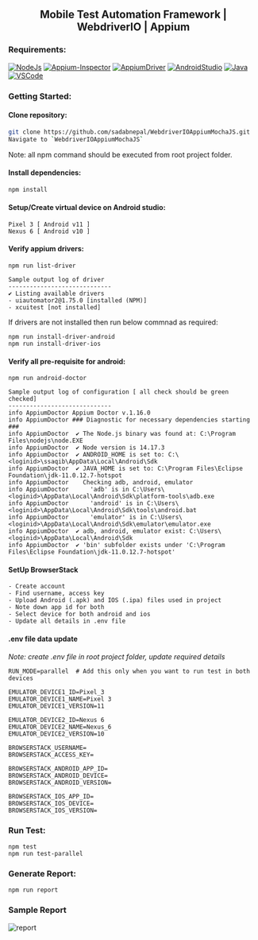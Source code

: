 <h2 align="center"> Mobile Test Automation Framework | WebdriverIO | Appium </h2>


### Requirements:
[![NodeJs](https://img.shields.io/badge/-NodeJS-%23339933?logo=npm)](https://nodejs.org/en/download/)
[![Appium-Inspector](https://img.shields.io/badge/-Appium%20Inspector-662d91?logo=appium&logoColor=black)](https://github.com/appium/appium-inspector/releases)
[![AppiumDriver](https://img.shields.io/badge/-Appium%20Driver-662d91?logo=Appium&logoColor=white)](https://appiumpro.com/editions/122-installing-appium-20-and-the-driver-and-plugins-cli)
[![AndroidStudio](https://img.shields.io/badge/-Android%20Studio-3DDC84?logo=android-studio&logoColor=white)](https://developer.android.com/studio)
[![Java](https://img.shields.io/badge/-JDK-%23007396?logo=java&logoColor=black&)](https://www.oracle.com/java/technologies/downloads/)
[![VSCode](https://img.shields.io/badge/-Visual%20Studio%20Code-%233178C6?logo=visual-studio-code)](https://code.visualstudio.com/download)

### Getting Started:

#### Clone repository:
```bash
git clone https://github.com/sadabnepal/WebdriverIOAppiumMochaJS.git
Navigate to `WebdriverIOAppiumMochaJS`
```
Note: all npm command should be executed from root project folder.

#### Install dependencies:
```bash
npm install
```

#### Setup/Create virtual device on Android studio:
```
Pixel 3 [ Android v11 ]
Nexus 6 [ Android v10 ]
```

#### Verify appium drivers:
```
npm run list-driver

Sample output log of driver
-----------------------------
✔ Listing available drivers
- uiautomator2@1.75.0 [installed (NPM)]
- xcuitest [not installed]
```

If drivers are not installed then run below commnad as required:
```
npm run install-driver-android
npm run install-driver-ios
```

#### Verify all pre-requisite for android:
```
npm run android-doctor

Sample output log of configuration [ all check should be green checked]
-----------------------------
info AppiumDoctor Appium Doctor v.1.16.0
info AppiumDoctor ### Diagnostic for necessary dependencies starting ###
info AppiumDoctor  ✔ The Node.js binary was found at: C:\Program Files\nodejs\node.EXE
info AppiumDoctor  ✔ Node version is 14.17.3
info AppiumDoctor  ✔ ANDROID_HOME is set to: C:\<loginid>\ssaqib\AppData\Local\Android\Sdk
info AppiumDoctor  ✔ JAVA_HOME is set to: C:\Program Files\Eclipse Foundation\jdk-11.0.12.7-hotspot
info AppiumDoctor    Checking adb, android, emulator
info AppiumDoctor      'adb' is in C:\Users\<loginid>\AppData\Local\Android\Sdk\platform-tools\adb.exe
info AppiumDoctor      'android' is in C:\Users\<loginid>\AppData\Local\Android\Sdk\tools\android.bat
info AppiumDoctor      'emulator' is in C:\Users\<loginid>\AppData\Local\Android\Sdk\emulator\emulator.exe      
info AppiumDoctor  ✔ adb, android, emulator exist: C:\Users\<loginid>\AppData\Local\Android\Sdk
info AppiumDoctor  ✔ 'bin' subfolder exists under 'C:\Program Files\Eclipse Foundation\jdk-11.0.12.7-hotspot'
```

#### SetUp BrowserStack
```
- Create account
- Find username, access key
- Upload Android (.apk) and IOS (.ipa) files used in project
- Note down app id for both
- Select device for both android and ios
- Update all details in .env file
```

#### .env file data update
<i>Note: create .env file in root project folder, update required details</i>
```
RUN_MODE=parallel  # Add this only when you want to run test in both devices

EMULATOR_DEVICE1_ID=Pixel_3
EMULATOR_DEVICE1_NAME=Pixel 3
EMULATOR_DEVICE1_VERSION=11

EMULATOR_DEVICE2_ID=Nexus 6
EMULATOR_DEVICE2_NAME=Nexus_6
EMULATOR_DEVICE2_VERSION=10

BROWSERSTACK_USERNAME=
BROWSERSTACK_ACCESS_KEY=

BROWSERSTACK_ANDROID_APP_ID=
BROWSERSTACK_ANDROID_DEVICE=
BROWSERSTACK_ANDROID_VERSION=

BROWSERSTACK_IOS_APP_ID=
BROWSERSTACK_IOS_DEVICE=
BROWSERSTACK_IOS_VERSION=
```

### Run Test:
```
npm test
npm run test-parallel
```

### Generate Report:
```
npm run report
```

### Sample Report
![report](https://user-images.githubusercontent.com/65847528/153757781-c83b8aa9-52f3-4475-b4a0-4c0c3ae8cb55.png)